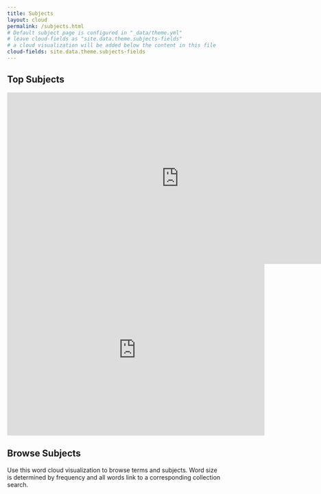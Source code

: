 ```yaml
---
title: Subjects
layout: cloud
permalink: /subjects.html
# Default subject page is configured in "_data/theme.yml"
# leave cloud-fields as "site.data.theme.subjects-fields"
# a cloud visualization will be added below the content in this file
cloud-fields: site.data.theme.subjects-fields
---
```

## Top Subjects
<iframe title="Top Subjects" aria-label="Column Chart" id="datawrapper-chart-C2t4v" src="https://datawrapper.dwcdn.net/C2t4v/1/" scrolling="no" frameborder="0" style="border: none;" width="800" height="400" data-external="1"></iframe> <iframe title="Naming Conventions" aria-label="Donut Chart" id="datawrapper-chart-DuzRg" src="https://datawrapper.dwcdn.net/DuzRg/2/" scrolling="no" frameborder="0" style="border: none;" width="600" height="400" data-external="1"></iframe>


## Browse Subjects

Use this word cloud visualization to browse terms and subjects.
Word size is determined by frequency and all words link to a corresponding collection search.
